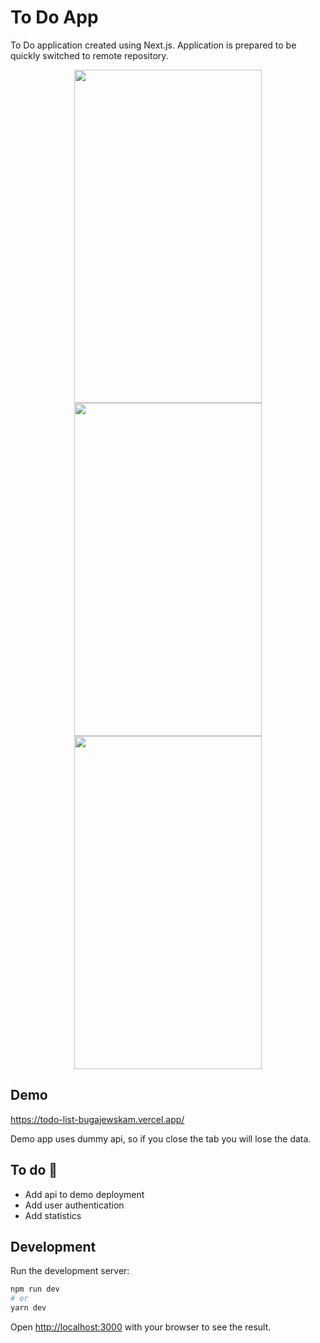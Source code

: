# To Do App
To Do application created using Next.js. Application is prepared to be quickly switched to remote repository.

<p align="center">
  <img width="300" height="533" src="https://user-images.githubusercontent.com/53918817/166167257-95b2a66c-1699-4ed9-a074-adcfa4c57699.png">
  <img width="300" height="533" src="https://user-images.githubusercontent.com/53918817/166167251-31cf4fc7-1b4b-4b6d-bd69-0b675261569b.png">
  <img width="300" height="533" src="https://user-images.githubusercontent.com/53918817/166167266-30e54a7e-3e76-4be8-8bd0-c9f0ec29cdac.png">
</p>

## Demo
https://todo-list-bugajewskam.vercel.app/

Demo app uses dummy api, so if you close the tab you will lose the data.

## To do 🤣
* Add api to demo deployment
* Add user authentication
* Add statistics

## Development

Run the development server:

```bash
npm run dev
# or
yarn dev
```

Open [http://localhost:3000](http://localhost:3000) with your browser to see the result.
